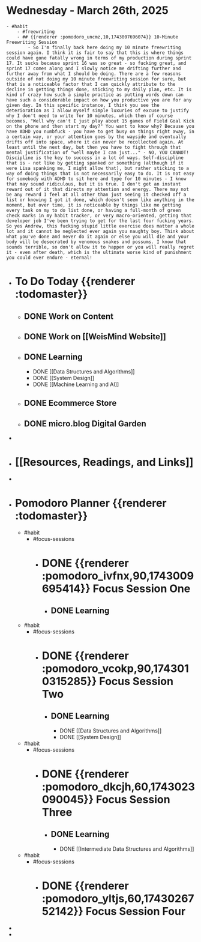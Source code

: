 # Wednesday - March 26th, 2025
	- #habit
		- #freewriting
		- ## {{renderer :pomodoro_uncmz,10,1743007696074}} 10-Minute Freewriting Session
			- So I'm finally back here doing my 10 minute freewriting session again. I think it is fair to say that this is where things could have gone fatally wrong in terms of my production during sprint 17. It sucks because sprint 16 was so great - so fucking great, and sprint 17 comes along and I slowly notice me drifting further and further away from what I should be doing. There are a few reasons outside of not doing my 10 minute freewriting session for sure, but that is a noticeable factor that I can quickly attribute to the decline in getting things done, sticking to my daily plan, etc. It is kind of crazy how such a simple practice as putting words down can have such a considerable impact on how you productive you are for any given day. In this specific instance, I think you see the deterioration as I allow myself simple luxuries of excuse to justify why I don't need to write for 10 minutes, which then of course becomes, "Well why can't I just play about 15 games of Field Goal Kick on the phone and then start my day?" You want to know why? Because you have ADHD you numbfuck - you have to get busy on things right away, in a certain way, or your attention goes by the wayside and eventually drifts off into space, where it can never be recollected again. At least until the next day, but then you have to fight through that mental justification of "well maybe I can just..." - NO, YOU CANNOT! Discipline is the key to success in a lot of ways. Self-discipline that is - not like by getting spanked or something (although if it were Lisa spanking me, I might allow that), but rather sticking to a way of doing things that is not necessarily easy to do. It is not easy for somebody with ADHD to sit here and type for 10 minutes - I know that may sound ridiculous, but it is true. I don't get an instant reward out of it that directs my attention and energy. There may not be any reward I feel at all other than just seeing it checked off a list or knowing I got it done, which doesn't seem like anything in the moment, but over time, it is noticeable by things like me getting every task on my to do list done, or having a full-month of green check marks in my habit tracker, or very macro-oriented, getting that developer job I've been trying to get for the last four fucking years. So yes Andrew, this fucking stupid little exercise does matter a whole lot and it cannot be neglected ever again you naughty boy. Think about what you've done and never do it again or else you will die and your body will be desecrated by venomous snakes and possums. I know that sounds terrible, so don't allow it to happen or you will really regret it - even after death, which is the ultimate worse kind of punishment  you could ever endure - eternal!
- # To Do Today {{renderer :todomaster}}
	- ## DONE Work on Content
	- ## DONE Work on [[WeisMind Website]]
	- ## DONE Learning
		- DONE [[Data Structures and Algorithms]]
		- DONE [[System Design]]
		- DONE [[Machine Learning and AI]]
	- ## DONE Ecommerce Store
	- ## DONE micro.blog Digital Garden
-
- # [[Resources, Readings, and Links]]
-
- # Pomodoro Planner {{renderer :todomaster}}
	- #habit
		- #focus-sessions
			- # DONE {{renderer :pomodoro_ivfnx,90,1743009695414}} Focus Session One
				- ## DONE Learning
	- #habit
		- #focus-sessions
			- # DONE {{renderer :pomodoro_vcokp,90,1743010315285}} Focus Session Two
				- ## DONE Learning
					- DONE [[Data Structures and Algorithms]]
					- DONE [[System Design]]
	- #habit
		- #focus-sessions
			- # DONE {{renderer :pomodoro_dkcjh,60,1743023090045}} Focus Session Three
				- ## DONE Learning
					- DONE [[Intermediate Data Structures and Algorithms]]
	- #habit
		- #focus-sessions
			- # DONE {{renderer :pomodoro_yltjs,60,1743026752142}} Focus Session  Four
-
-